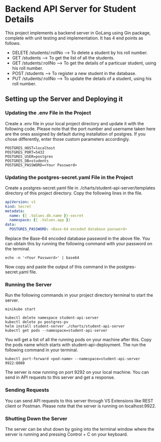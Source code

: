 # Backend API Server for Student Details

This project implements a backend server in GoLang using Gin package, complete with unit testing and implementation. It has 4 end points as follows.

* DELETE   /students/:rollNo   --> To delete a student by his roll number.
* GET      /students           --> To get the list of all the students.
* GET      /students/:rollNo   --> To get the details of a particuar student, using his roll number.
* POST     /students           --> To register a new student in the database.
* PUT      /students/:rollNo   --> To update the details of a student, using his roll number.

## Setting up the Server and Deploying it 

### Updating the .env File in the Project

Create a .env file in your local project directory and update it with the following code. Please note that the port number and username taken here are the ones assigned by default during installation of postgres. If you chose differently, enter those custom parameters accordingly.

```.env
POSTGRES_HOST=localhost
POSTGRES_PORT=5432
POSTGRES_USER=postgres
POSTGRES_DB=students
POSTGRES_PASSWORD=<Your Password>
```

### Updating the postgres-secret.yaml File in the Project

Create a postgres-secret.yaml file in ./charts/student-api-server/templates directory of this project directory. Copy the following lines in the file. 

```postgres-secret.yaml
apiVersion: v1
kind: Secret
metadata:
  name: {{ .Values.db.name }}-secret
  namespace: {{ .Values.app }}
data:
  POSTGRES_PASSWORD: <Base-64 encoded database password>
```

Replace the Base-64 encoded database password in the above file. You can obtain this by running the following command with your password on the terminal.

```terminal
echo -n '<Your Password>' | base64
```

Now copy and paste the output of this command in the postgres-secret.yaml file.

### Running the Server

Run the following commands in your project directory terminal to start the server.

```terminal
minikube start

kubectl delete namespace student-api-server
kubectl delete pv postgres-pv
helm install student-server ./charts/student-api-server 
kubectl get pods --namespace=student-api-server
```
You will get a list of all the running pods on your machine after this. Copy the pods name which starts with student-api-deployment. The run the following command in your terminal.

```terminal
kubectl port-forward <pod-name> --namespace=student-api-server 9922:8080
```
The server is now running on port 9292 on your local machine. You can send in API requests to this server and get a response. 

<!-- ### Unit Testing for the server

This server can further be tested by running the following commands in your project directory terminal.

```terminal
cd ./student_core
go test
``` -->

### Sending Requests

You can send API requests to this server through VS Extensions like REST client or Postman. Please note that the server is running on localhost:9922.

### Shutting Down the Server

The server can be shut down by going into the terminal window where the server is running and pressing Control + C on your keyboard.